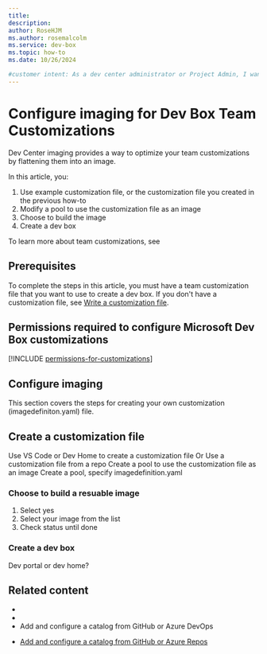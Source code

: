 ```yaml
---
title: 
description: 
author: RoseHJM
ms.author: rosemalcolm
ms.service: dev-box
ms.topic: how-to
ms.date: 10/26/2024

#customer intent: As a dev center administrator or Project Admin, I want to create image definition files so that my development teams can create customized dev boxes.
---
```


# Configure imaging for Dev Box Team Customizations
Dev Center imaging provides a way to optimize your team customizations by flattening them into an image. 

In this article, you:
1.    Use example customization file, or the customization file you created in the previous how-to
2.    Modify a pool to use the customization file as an image
3.    Choose to build the image
4.    Create a dev box

To learn more about team customizations, see <link to customizations overview>

## Prerequisites
To complete the steps in this article, you must have a team customization file that you want to use to create a dev box. If you don't have a customization file, see [Write a customization file](./how-to-write-customization-file.md).

## Permissions required to configure Microsoft Dev Box customizations  
  
[!INCLUDE [permissions-for-customizations](includes/permissions-for-customizations.md)]

## Configure imaging
This section covers the steps for creating your own customization (imagedefiniton.yaml) file.

## Create a customization file
Use VS Code or Dev Home to create a customization file
Or
Use a customization file from a repo
Create a pool to use the customization file as an image
Create a pool, specify imagedefinition.yaml
 
### Choose to build a resuable image
1.    Select yes
2.    Select your image from the list
3.    Check status until done
### Create a dev box
Dev portal or dev home?

## Related content
*    <link to overview>
*    <link to write a config file>
*    Add and configure a catalog from GitHub or Azure DevOps


- [Add and configure a catalog from GitHub or Azure Repos](../deployment-environments/how-to-configure-catalog.md)